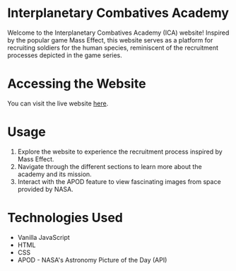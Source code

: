 
# Interplanetary Combatives Academy

Welcome to the Interplanetary Combatives Academy (ICA) website! Inspired by the popular game Mass Effect, this website serves as a platform for recruiting soldiers for the human species, reminiscent of the recruitment processes depicted in the game series.

# Accessing the Website

You can visit the live website [here](https://bkukhalashvili.github.io/ICA-website.github.io/).

# Usage

1. Explore the website to experience the recruitment process inspired by Mass Effect.
2. Navigate through the different sections to learn more about the academy and its mission.
3. Interact with the APOD feature to view fascinating images from space provided by NASA.

# Technologies Used

* Vanilla JavaScript
* HTML
* CSS
* APOD - NASA's Astronomy Picture of the Day (API)


